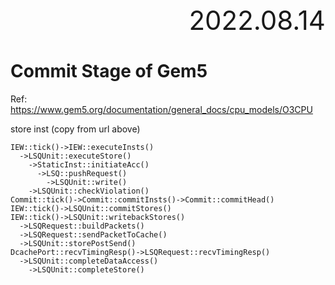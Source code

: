 <div style="text-align:right; font-size:3em;">2022.08.14</div>

# Commit Stage of Gem5

Ref: https://www.gem5.org/documentation/general_docs/cpu_models/O3CPU

store inst (copy from url above)

```
IEW::tick()->IEW::executeInsts()
  ->LSQUnit::executeStore()
    ->StaticInst::initiateAcc()
      ->LSQ::pushRequest()
        ->LSQUnit::write()
    ->LSQUnit::checkViolation()
Commit::tick()->Commit::commitInsts()->Commit::commitHead()
IEW::tick()->LSQUnit::commitStores()
IEW::tick()->LSQUnit::writebackStores()
  ->LSQRequest::buildPackets()
  ->LSQRequest::sendPacketToCache()
  ->LSQUnit::storePostSend()
DcachePort::recvTimingResp()->LSQRequest::recvTimingResp()
  ->LSQUnit::completeDataAccess()
    ->LSQUnit::completeStore()
```
